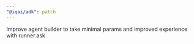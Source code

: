 ```yaml
---
"@iqai/adk": patch
---
```


Improve agent builder to take minimal params and improved experience with runner.ask
